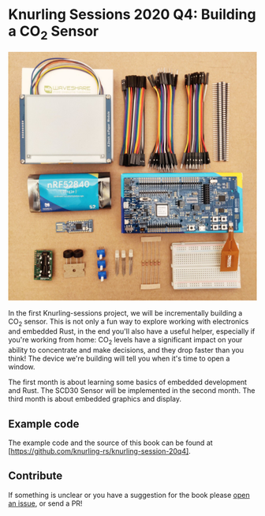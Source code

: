 # Knurling Sessions 2020 Q4: Building a CO<sub>2</sub> Sensor
![all the hardware needed for this project](../img/hardware.jpg)

In the first Knurling-sessions project, we will be incrementally building a CO<sub>2</sub> sensor. This is not only a fun way to explore working with electronics and embedded Rust, in the end you'll also have a useful helper, especially if you're working from home: CO<sub>2</sub> levels have a significant impact on your ability to concentrate and make decisions, and they drop faster than you think! The device we're building will tell you when it's time to open a window.

The first month is about learning some basics of embedded development and Rust. The SCD30 Sensor will be implemented in the second month. The third month is about embedded graphics and display.

## Example code
The example code and the source of this book can be found at [https://github.com/knurling-rs/knurling-session-20q4].

[https://github.com/knurling-rs/knurling-session-20q4]: https://github.com/knurling-rs/knurling-session-20q4

## Contribute
If something is unclear or you have a suggestion for the book please [open an issue], or send a PR!

[open an issue]: https://github.com/knurling-rs/knurling-session-20q4/issues/new/
